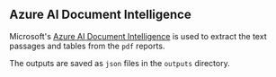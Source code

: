 ## Azure AI Document Intelligence

Microsoft's [Azure AI Document Intelligence](https://azure.microsoft.com/en-us/products/ai-services/ai-document-intelligence) is used to extract the text passages and tables from the `pdf` reports. 

The outputs are saved as `json` files in the `outputs` directory. 
